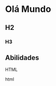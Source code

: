 <!CODETYPE html>
<html lang=``pt-BR>
  <head>
  </head>
  <body>
   <h1>Olá Mundo</h1>

   <h2>H2</h2>
   <h3>H3</h3>
   <section>
     <h2>Abilidades</h2>
     <div>
       <lmg width=``16px´´ width=``16px´´ scr=``img/html.png´´ alt=``Html´´>
         
   <p>HTML</p>       
    <span><img>html</span>
         
   </section>
  </body>
</html>
